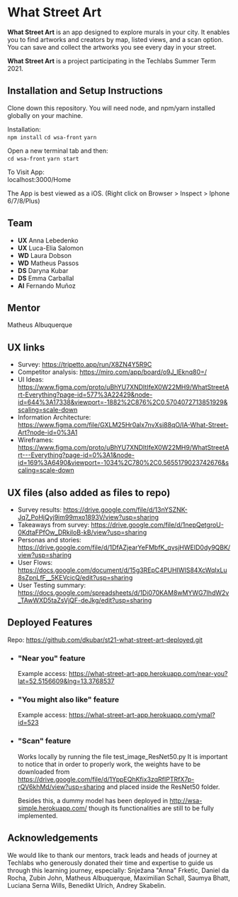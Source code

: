 # What Street Art

**What Street Art** is an app designed to explore murals in your city. It enables you to find artworks and creators by map, listed views, and a scan option. You can save and collect the artworks you see every day in your street.

**What Street Art** is a project participating in the Techlabs Summer Term 2021.

## Installation and Setup Instructions    
Clone down this repository. You will need node, and npm/yarn installed globally on your machine.  
  
Installation:  
`npm install`  `cd wsa-front`  `yarn`  

Open a new terminal tab and then:  
`cd wsa-front`  `yarn start`  
  
To Visit App:  
localhost:3000/Home  
  
The App is best viewed as a iOS. (Right click on Browser > Inspect > Iphone 6/7/8/Plus)  
  
  
## Team
* **UX** Anna Lebedenko
* **UX** Luca-Elia Salomon
* **WD** Laura Dobson
* **WD** Matheus Passos
* **DS** Daryna Kubar
* **DS** Emma Carballal
* **AI** Fernando Muñoz

## Mentor
Matheus Albuquerque

## UX links
* Survey: https://tripetto.app/run/X8ZN4Y5R9C
* Competitor analysis: https://miro.com/app/board/o9J_lEknq80=/
* UI Ideas: https://www.figma.com/proto/uBhYU7XNDItIfeX0W22MH9/WhatStreetArt-Everything?page-id=577%3A22429&node-id=644%3A17338&viewport=-1882%2C876%2C0.5704072713851929&scaling=scale-down
* Information Architecture: https://www.figma.com/file/GXLM25Hr0alx7nvXsi88qO/IA-What-Street-Art?node-id=0%3A1
* Wireframes: https://www.figma.com/proto/uBhYU7XNDItIfeX0W22MH9/WhatStreetArt---Everything?page-id=0%3A1&node-id=169%3A6490&viewport=-1034%2C780%2C0.5655179023742676&scaling=scale-down

## UX files (also added as files to repo) 
* Survey results: https://drive.google.com/file/d/13nYSZNK-Jq7_PoHjQyj9im99mxo1893V/view?usp=sharing
* Takeaways from survey: https://drive.google.com/file/d/1nepQetgroU-0KdtaFPfOw_DRkiIoB-kB/view?usp=sharing
* Personas and stories: https://drive.google.com/file/d/1DfAZjearYeFMbfK_qvsjHWEID0dy9QBK/view?usp=sharing
* User Flows: https://docs.google.com/document/d/15g3REpC4PUHIWIS84XcWqIxLu8sZpnLfF__5KEVcicQ/edit?usp=sharing
* User Testing summary: https://docs.google.com/spreadsheets/d/1Di070KAM8wMYWG7IhdW2v_TAwWXD5taZsVjQF-deJkg/edit?usp=sharing

## Deployed Features
Repo: https://github.com/dkubar/st21-what-street-art-deployed.git
* ### "Near you" feature 
    Example access: https://what-street-art-app.herokuapp.com/near-you?lat=52.5156609&lng=13.3768537
* ### "You might also like" feature 
    Example access: https://what-street-art-app.herokuapp.com/ymal?id=523
* ### "Scan" feature
    Works locally by running the file test_image_ResNet50.py
    It is important to notice that in order to properly work, the weights have to be downloaded from https://drive.google.com/file/d/1YppEQhKfix3zqRfIPTRfX7p-rQV6khMd/view?usp=sharing and placed inside the ResNet50 folder.
    
    Besides this, a dummy model has been deployed in http://wsa-simple.herokuapp.com/ though its functionalities are still to be fully implemented.

## Acknowledgements
We would like to thank our mentors, track leads and heads of journey at Techlabs who generously donated their time and expertise to guide us through this learning journey, especially:
Snježana "Anna" Frketic, Daniel da Rocha, Zubin John, Matheus Albuquerque, Maximilian Schall, Saumya Bhatt, Luciana Serna Wills, Benedikt Ulrich, Andrey Skabelin.
